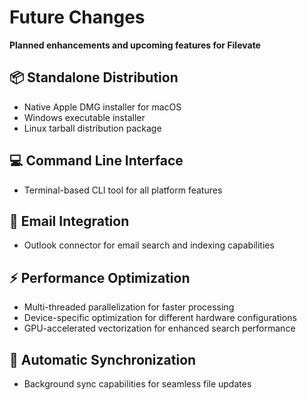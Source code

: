 # Future Changes

**Planned enhancements and upcoming features for Filevate**

## 📦 **Standalone Distribution**
- Native Apple DMG installer for macOS
- Windows executable installer  
- Linux tarball distribution package

## 💻 **Command Line Interface**
- Terminal-based CLI tool for all platform features

## 📧 **Email Integration**
- Outlook connector for email search and indexing capabilities

## ⚡ **Performance Optimization**
- Multi-threaded parallelization for faster processing
- Device-specific optimization for different hardware configurations
- GPU-accelerated vectorization for enhanced search performance

## 🔄 **Automatic Synchronization**
- Background sync capabilities for seamless file updates